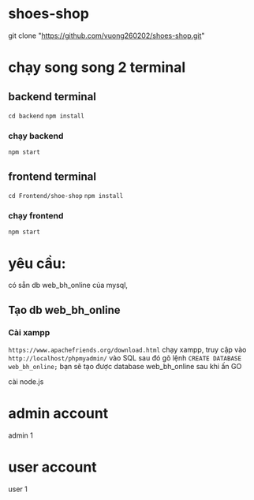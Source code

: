 # shoes-shop

git clone "https://github.com/vuong260202/shoes-shop.git"

# chạy song song 2 terminal
## backend terminal
`cd backend`
`npm install`

### chạy backend
`npm start`

## frontend terminal
`cd Frontend/shoe-shop`
`npm install`

### chạy frontend
`npm start`

# yêu cầu:
có sẵn db web_bh_online của mysql,

## Tạo db web_bh_online
### Cài xampp
`https://www.apachefriends.org/download.html`
chạy xampp, truy cập vào 
`http://localhost/phpmyadmin/`
vào SQL sau đó gõ lệnh 
`CREATE DATABASE web_bh_online;`
bạn sẽ tạo được database web_bh_online sau khi ấn GO

cài node.js




# admin account
admin 1

# user account
user 1